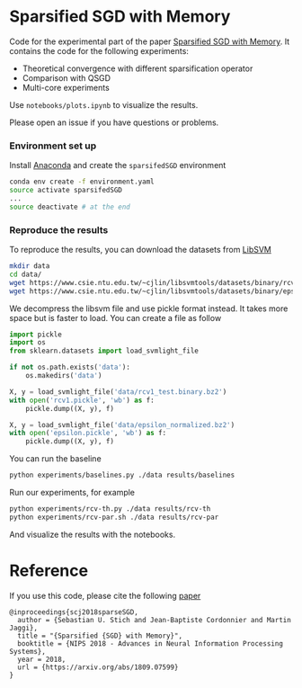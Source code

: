 # Sparsified SGD with Memory

Code for the experimental part of the paper [Sparsified SGD with Memory](https://arxiv.org/abs/1809.07599). It contains the code for the following experiments:

- Theoretical convergence with different sparsification operator
- Comparison with QSGD
- Multi-core experiments

Use `notebooks/plots.ipynb` to visualize the results.

Please open an issue if you have questions or problems.

### Environment set up

Install [Anaconda](https://anaconda.org) and create the `sparsifedSGD` environment
```bash
conda env create -f environment.yaml
source activate sparsifedSGD
...
source deactivate # at the end
```

### Reproduce the results

To reproduce the results, you can download the datasets from [LibSVM](https://www.csie.ntu.edu.tw/~cjlin/libsvmtools/datasets/binary.html)

```bash
mkdir data
cd data/
wget https://www.csie.ntu.edu.tw/~cjlin/libsvmtools/datasets/binary/rcv1_test.binary.bz2
wget https://www.csie.ntu.edu.tw/~cjlin/libsvmtools/datasets/binary/epsilon_normalized.bz2
```

We decompress the libsvm file and use pickle format instead. It takes more space but is faster to load. You can create a file as follow

```python
import pickle
import os
from sklearn.datasets import load_svmlight_file

if not os.path.exists('data'):
    os.makedirs('data')

X, y = load_svmlight_file('data/rcv1_test.binary.bz2')
with open('rcv1.pickle', 'wb') as f:
    pickle.dump((X, y), f)

X, y = load_svmlight_file('data/epsilon_normalized.bz2')
with open('epsilon.pickle', 'wb') as f:
    pickle.dump((X, y), f)
```

You can run the baseline

```bash
python experiments/baselines.py ./data results/baselines
```

Run our experiments, for example

```bash
python experiments/rcv-th.py ./data results/rcv-th
python experiments/rcv-par.sh ./data results/rcv-par
```

And visualize the results with the notebooks.

# Reference
If you use this code, please cite the following [paper](https://arxiv.org/abs/1809.07599)

    @inproceedings{scj2018sparseSGD,
      author = {Sebastian U. Stich and Jean-Baptiste Cordonnier and Martin Jaggi},
      title = "{Sparsified {SGD} with Memory}",
      booktitle = {NIPS 2018 - Advances in Neural Information Processing Systems},
      year = 2018,
      url = {https://arxiv.org/abs/1809.07599}
    }
